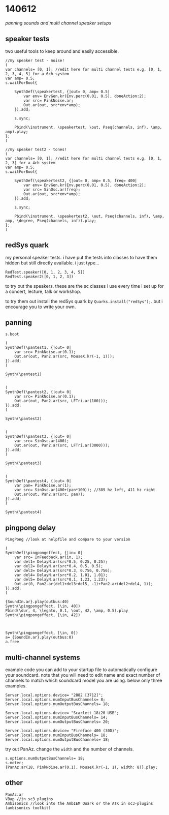 140612
======

_panning sounds and multi channel speaker setups_


speaker tests
--
two useful tools to keep around and easily accessible.

```supercollider
//my speaker test - noise!
(
var channels= [0, 1]; //edit here for multi channel tests e.g. [0, 1, 2, 3, 4, 5] for a 6ch system
var amp= 0.5;
s.waitForBoot{

	SynthDef(\speakertest, {|out= 0, amp= 0.5|
		var env= EnvGen.kr(Env.perc(0.01, 0.5), doneAction:2);
		var src= PinkNoise.ar;
		Out.ar(out, src*env*amp);
	}).add;

	s.sync;

	Pbind(\instrument, \speakertest, \out, Pseq(channels, inf), \amp, amp).play;
};
)

//my speaker test2 - tones!
(
var channels= [0, 1]; //edit here for multi channel tests e.g. [0, 1, 2, 3] for a 4ch system
var amp= 0.5;
s.waitForBoot{

	SynthDef(\speakertest2, {|out= 0, amp= 0.5, freq= 400|
		var env= EnvGen.kr(Env.perc(0.01, 0.5), doneAction:2);
		var src= SinOsc.ar(freq);
		Out.ar(out, src*env*amp);
	}).add;

	s.sync;

	Pbind(\instrument, \speakertest2, \out, Pseq(channels, inf), \amp, amp, \degree, Pseq(channels, inf)).play;
};
)
```



redSys quark
--
my personal speaker tests.  i have put the tests into classes to have them hidden but still directly available.  i just type...
```supercollider
RedTest.speaker([0, 1, 2, 3, 4, 5])
RedTest.speaker2([0, 1, 2, 3])
```
to try out the speakers.  these are the sc classes i use every time i set up for a concert, lecture, talk or workshop.

to try them out install the redSys quark by `Quarks.install("redSys");`.  but i encourage you to write your own.

panning
--
```supercollider
s.boot

(
SynthDef(\pantest1, {|out= 0|
	var src= PinkNoise.ar(0.1);
	Out.ar(out, Pan2.ar(src, MouseX.kr(-1, 1)));
}).add;
)

Synth(\pantest1)


(
SynthDef(\pantest2, {|out= 0|
	var src= PinkNoise.ar(0.1);
	Out.ar(out, Pan2.ar(src, LFTri.ar(100)));
}).add;
)

Synth(\pantest2)


(
SynthDef(\pantest3, {|out= 0|
	var src= SinOsc.ar(400);
	Out.ar(out, Pan2.ar(src, LFTri.ar(3000)));
}).add;
)

Synth(\pantest3)


(
SynthDef(\pantest4, {|out= 0|
	var pan= PinkNoise.ar(1);
	var src= SinOsc.ar(400+(pan*100)); //389 hz left, 411 hz right
	Out.ar(out, Pan2.ar(src, pan));
}).add;
)

Synth(\pantest4)
```

pingpong delay
--
```supercollider
PingPong //look at helpfile and compare to your version
```

```supercollider
(
SynthDef(\pingpongeffect, {|in= 0|
	var src= InFeedback.ar(in, 1);
	var del1= DelayN.ar(src*0.5, 0.25, 0.25);
	var del2= DelayN.ar(src*0.4, 0.5, 0.5);
	var del3= DelayN.ar(src*0.3, 0.756, 0.756);
	var del4= DelayN.ar(src*0.2, 1.01, 1.01);
	var del5= DelayN.ar(src*0.1, 1.23, 1.23);
	Out.ar(0, Pan2.ar(del1+del3+del5, -1)+Pan2.ar(del2+del4, 1));
}).add;
)

{SoundIn.ar}.play(outbus:40)
Synth(\pingpongeffect, [\in, 40])
Pbind(\dur, 4, \legato, 0.1, \out, 42, \amp, 0.5).play
Synth(\pingpongeffect, [\in, 42])



Synth(\pingpongeffect, [\in, 0])
a= {SoundIn.ar}.play(outbus:0)
a.free
```

multi-channel systems
--
example code you can add to your startup file to automatically configure your soundcard.
note that you will need to edit name and exact number of channels to match which soundcard model you are using.  below only three examples.
```supercollider
Server.local.options.device= "2882 [3712]";
Server.local.options.numInputBusChannels= 8;
Server.local.options.numOutputBusChannels= 18;

Server.local.options.device= "Scarlett 18i20 USB";
Server.local.options.numInputBusChannels= 14;
Server.local.options.numOutputBusChannels= 20;

Server.local.options.device= "Fireface 400 (30D)";
Server.local.options.numInputBusChannels= 18;
Server.local.options.numOutputBusChannels= 18;
```

try out PanAz.  change the `width` and the number of channels.
```supercollider
s.options.numOutputBusChannels= 18;
s.meter;
{PanAz.ar(18, PinkNoise.ar(0.1), MouseX.kr(-1, 1), width: 8)}.play;
```

other
--
```supercollider
PanAz.ar
VBap //in sc3 plugins
Ambisonics //look into the AmbIEM Quark or the ATK in sc3-plugins (ambisonics toolkit)
```

